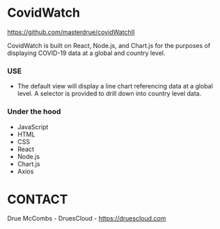 # CovidWatch
https://github.com/masterdrue/covidWatchII

CovidWatch is built on React, Node.js, and Chart.js for the purposes of displaying COVID-19 data at a global and country level.

### USE
* The default view will display a line chart referencing data at a global level. A selector is provided to drill down into country level data.


### Under the hood
* JavaScript
* HTML
* CSS
* React
* Node.js
* Chart.js
* Axios

# CONTACT
Drue McCombs - DruesCloud - https://druescloud.com 